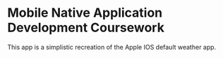 # Mobile Native Application Development Coursework

This app is a simplistic recreation of the Apple IOS default weather app.
